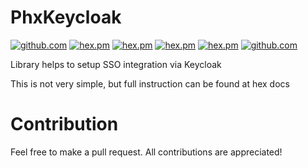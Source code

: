 # PhxKeycloak

[![github.com](https://github.com/balance-platform/phx_keycloak/workflows/build/badge.svg?branch=master)](https://github.com/balance-platform/phx_keycloak/actions)
[![hex.pm](https://img.shields.io/badge/docs-hexpm-blue.svg)](https://hexdocs.pm/phx_keycloak)
[![hex.pm](https://img.shields.io/hexpm/v/phx_keycloak.svg)](https://hex.pm/packages/phx_keycloak)
[![hex.pm](https://img.shields.io/hexpm/dt/phx_keycloak.svg)](https://hex.pm/packages/phx_keycloak)
[![hex.pm](https://img.shields.io/hexpm/l/phx_keycloak.svg)](https://hex.pm/packages/phx_keycloak)
[![github.com](https://img.shields.io/github/last-commit/balance-platform/phx_keycloak.svg)](https://github.com/balance-platform/phx_keycloak/commits/master)

Library helps to setup SSO integration via Keycloak

This is not very simple, but full instruction can be found at hex docs


# Contribution

Feel free to make a pull request. All contributions are appreciated!
